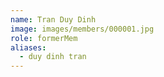 ```yaml
---
name: Tran Duy Dinh 
image: images/members/000001.jpg 
role: formerMem
aliases:
  - duy dinh tran
---
```

